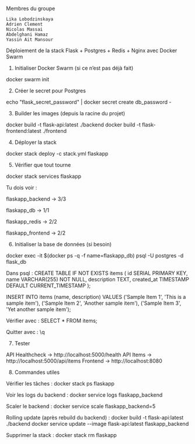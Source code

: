 Membres du groupe

    Lika Lobodzinskaya
    Adrien Clement
    Nicolas Massai
    Abdelghani Hamaz
    Yassin Ait Mansour



Déploiement de la stack Flask + Postgres + Redis + Nginx avec Docker Swarm
1. Initialiser Docker Swarm (si ce n’est pas déjà fait)

docker swarm init

2. Créer le secret pour Postgres

echo "flask_secret_password" | docker secret create db_password -

3. Builder les images (depuis la racine du projet)

docker build -t flask-api:latest ./backend
docker build -t flask-frontend:latest ./frontend

4. Déployer la stack

docker stack deploy -c stack.yml flaskapp

5. Vérifier que tout tourne

docker stack services flaskapp

Tu dois voir :

flaskapp_backend → 3/3

flaskapp_db → 1/1

flaskapp_redis → 2/2

flaskapp_frontend → 2/2

6. Initialiser la base de données (si besoin)

docker exec -it $(docker ps -q -f name=flaskapp_db) psql -U postgres -d flask_db

Dans psql :
CREATE TABLE IF NOT EXISTS items (
id SERIAL PRIMARY KEY,
name VARCHAR(255) NOT NULL,
description TEXT,
created_at TIMESTAMP DEFAULT CURRENT_TIMESTAMP
);

INSERT INTO items (name, description) VALUES
('Sample Item 1', 'This is a sample item'),
('Sample Item 2', 'Another sample item'),
('Sample Item 3', 'Yet another sample item');

Vérifier avec :
SELECT * FROM items;

Quitter avec :
\q

7. Tester

API Healthcheck → http://localhost:5000/health
API Items → http://localhost:5000/api/items
Frontend → http://localhost:8080

8. Commandes utiles

Vérifier les tâches :
docker stack ps flaskapp

Voir les logs du backend :
docker service logs flaskapp_backend

Scaler le backend :
docker service scale flaskapp_backend=5

Rolling update (après rebuild du backend) :
docker build -t flask-api:latest ./backend
docker service update --image flask-api:latest flaskapp_backend

Supprimer la stack :
docker stack rm flaskapp